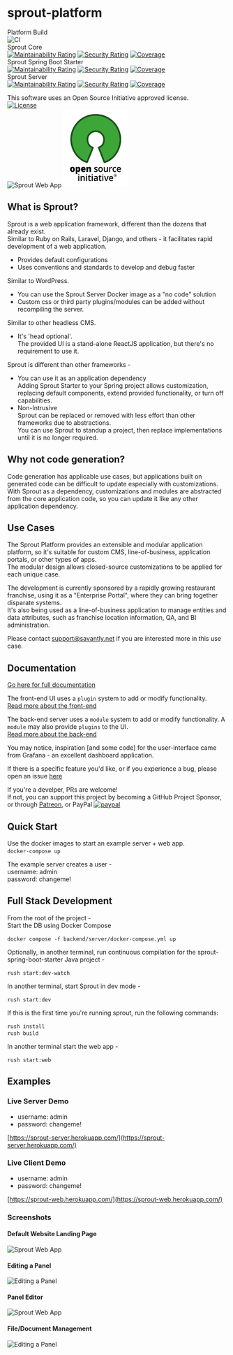 # sprout-platform  
Platform Build  
![CI](https://github.com/savantly-net/sprout-platform/workflows/CI/badge.svg)  
Sprout Core  
[![Maintainability Rating](https://sonarcloud.io/api/project_badges/measure?project=savantly-net_sprout-platform_core&metric=sqale_rating)](https://sonarcloud.io/dashboard?id=savantly-net_sprout-platform_core) [![Security Rating](https://sonarcloud.io/api/project_badges/measure?project=savantly-net_sprout-platform_core&metric=security_rating)](https://sonarcloud.io/dashboard?id=savantly-net_sprout-platform_core) [![Coverage](https://sonarcloud.io/api/project_badges/measure?project=savantly-net_sprout-platform_core&metric=coverage)](https://sonarcloud.io/dashboard?id=savantly-net_sprout-platform_core)  
Sprout Spring Boot Starter  
[![Maintainability Rating](https://sonarcloud.io/api/project_badges/measure?project=savantly-net_sprout-platform_starter&metric=sqale_rating)](https://sonarcloud.io/dashboard?id=savantly-net_sprout-platform_starter) [![Security Rating](https://sonarcloud.io/api/project_badges/measure?project=savantly-net_sprout-platform_starter&metric=security_rating)](https://sonarcloud.io/dashboard?id=savantly-net_sprout-platform_starter) [![Coverage](https://sonarcloud.io/api/project_badges/measure?project=savantly-net_sprout-platform_starter&metric=coverage)](https://sonarcloud.io/dashboard?id=savantly-net_sprout-platform_starter)  
Sprout Server  
[![Maintainability Rating](https://sonarcloud.io/api/project_badges/measure?project=savantly-net_sprout-platform_server&metric=sqale_rating)](https://sonarcloud.io/dashboard?id=savantly-net_sprout-platform_server) [![Security Rating](https://sonarcloud.io/api/project_badges/measure?project=savantly-net_sprout-platform_server&metric=security_rating)](https://sonarcloud.io/dashboard?id=savantly-net_sprout-platform_server) [![Coverage](https://sonarcloud.io/api/project_badges/measure?project=savantly-net_sprout-platform_server&metric=coverage)](https://sonarcloud.io/dashboard?id=savantly-net_sprout-platform_server)


This software uses an Open Source Initiative approved license.  
[![License](https://img.shields.io/badge/License-Apache%202.0-blue.svg)](https://opensource.org/licenses/Apache-2.0)  
![Sprout Web App](./docs/img/favicon.png) ![Open Source Initiative](./docs/img/osi_standard_logo_small.png)


## What is Sprout?  
Sprout is a web application framework, different than the dozens that already exist.  
Similar to Ruby on Rails, Laravel, Django, and others - it facilitates rapid development of a web application.  
- Provides default configurations  
- Uses conventions and standards to develop and debug faster  

Similar to WordPress.  
- You can use the Sprout Server Docker image as a "no code" solution  
- Custom css or third party plugins/modules can be added without recompiling the server.  

Similar to other headless CMS.  
- It's 'head optional'.  
  The provided UI is a stand-alone ReactJS application, but there's no requirement to use it.  
  
Sprout is different than other frameworks -  
- You can use it as an application dependency  
  Adding Sprout Starter to your Spring project allows customization, replacing default components, extend provided functionality, or turn off capabilities.
- Non-Intrusive  
  Sprout can be replaced or removed with less effort than other frameworks due to abstractions.  
  You can use Sprout to standup a project, then replace implementations until it is no longer required.

## Why not code generation? 
Code generation has applicable use cases, but applications built on generated code can be difficult to update especially with customizations.  
With Sprout as a dependency, customizations and modules are abstracted from the core application code, so you can update it like any other application dependency.  

## Use Cases
The Sprout Platform provides an extensible and modular application platform, so it's suitable for custom CMS, line-of-business, application portals, or other types of apps.  
The modular design allows closed-source customizations to be applied for each unique case.  

The development is currently sponsored by a rapidly growing restaurant franchise, using it as a "Enterprise Portal", where they can bring together disparate systems.  
It's also being used as a line-of-business application to manage entities and data attributes, such as franchise location information, QA, and BI administration.  

Please contact support@savantly.net if you are interested more in this use case.


## Documentation  
[Go here for full documentation](https://sprout-platform.web.app/)  

The front-end UI uses a `plugin` system to add or modify functionality.  
[Read more about the front-end](./frontend/)  

The back-end server uses a `module` system to add or modify functionality. A `module` may also provide `plugins` to the UI.  
[Read more about the back-end](./backend/)  

You may notice, inspiration [and some code] for the user-interface came from Grafana - an excellent dashboard application.

If there is a specific feature you'd like, or if you experience a bug, please open an issue [here](https://github.com/savantly-net/sprout-platform/issues)  

If you're a develper, PRs are welcome!  
If not, you can support this project by becoming a GitHub Project Sponsor, or through [Patreon](https://www.patreon.com/savantly),  or PayPal
[![paypal](https://www.paypalobjects.com/en_US/i/btn/btn_donateCC_LG.gif)](https://paypal.me/Savantly)  


## Quick Start  

Use the docker images to start an example server + web app.  
`docker-compose up`  

The example server creates a user -  
username: admin  
password: changeme!  

## Full Stack Development

From the root of the project -  
Start the DB using Docker Compose  

```
docker compose -f backend/server/docker-compose.yml up 
```

Optionally, in another terminal, run continuous compilation for the sprout-spring-boot-starter Java project -  

```
rush start:dev-watch
```

In another terminal, start Sprout in dev mode -  

```
rush start:dev
```

If this is the first time you're running sprout, run the following commands:

```
rush install
rush build

```

In another terminal start the web app -  

```
rush start:web
```


## Examples

### Live Server Demo  
- username: admin  
- password: changeme!  

[https://sprout-server.herokuapp.com/](https://sprout-server.herokuapp.com/)  

### Live Client Demo
- username: admin  
- password: changeme!  

[https://sprout-web.herokuapp.com/](https://sprout-web.herokuapp.com/)  


### Screenshots 

#### Default Website Landing Page

![Sprout Web App](./docs/img/default.png)  

#### Editing a Panel 

![Editing a Panel](./docs/img/examples/dashboards.gif)

#### Panel Editor

![Sprout Web App](./docs/img/panel_edit.png)  

#### File/Document Management

![Editing a Panel](./docs/img/examples/file-manager.gif)
